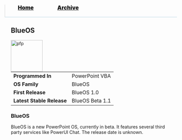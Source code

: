 <blockquote style="background: #0000;border-bottom: 1px solid #B2D2E1;height: 30px;margin: 0 -20px 20px;padding: 0px 20px 9px 40px;">
  <p style=""><a href="https://quintenvandamme.github.io/pptos-wiki/" style="font-size: 17px;font-weight: 900;font-style: normal;text-shadow: rgba(255,255,255,0.9) 0 1px 0;">Home</a>&nbsp;&nbsp;&nbsp;&nbsp;&nbsp;&nbsp;&nbsp;&nbsp;&nbsp;&nbsp;&nbsp;&nbsp;&nbsp;&nbsp;&nbsp;&nbsp;&nbsp;&nbsp;
    <a href="https://quintenvandamme.github.io/pptos-wiki/archive/" style="font-size: 17px;font-weight: 900;font-style: normal;text-shadow: rgba(255,255,255,0.9) 0 1px 0;">Archive</a>
  </p>
</blockquote>

## BlueOS

<a>
  <img align="left" height="100" alt="pfp" src="https://user-images.githubusercontent.com/58103738/129057670-1a86fcac-1d22-45f9-a5ab-f565a06c7072.png" />
</a>

|                           |                |
| ------------------------- | -------------- |
| **Programmed In**         | PowerPoint VBA |
| **OS Family**             | BlueOS         |
| **First Release**         | BlueOS 1.0     |
| **Latest Stable Release** | BlueOS Beta 1.1|

### BlueOS

BlueOS is a new PowerPoint OS, currently in beta. It features several third party services like PowerUI Chat. The release date is unknown.
